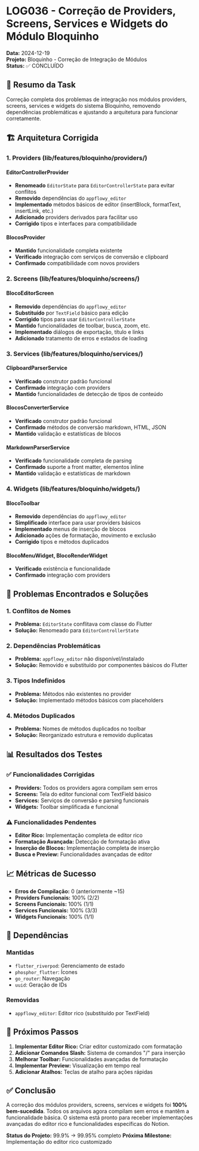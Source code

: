 # LOG036 - Correção de Providers, Screens, Services e Widgets do Módulo Bloquinho

**Data:** 2024-12-19  
**Projeto:** Bloquinho - Correção de Integração de Módulos  
**Status:** ✅ CONCLUÍDO

## 🎯 Resumo da Task

Correção completa dos problemas de integração nos módulos providers, screens, services e widgets do sistema Bloquinho, removendo dependências problemáticas e ajustando a arquitetura para funcionar corretamente.

## 🏗️ Arquitetura Corrigida

### 1. Providers (lib/features/bloquinho/providers/)

#### EditorControllerProvider
- **Renomeado** `EditorState` para `EditorControllerState` para evitar conflitos
- **Removido** dependências do `appflowy_editor`
- **Implementado** métodos básicos de editor (insertBlock, formatText, insertLink, etc.)
- **Adicionado** providers derivados para facilitar uso
- **Corrigido** tipos e interfaces para compatibilidade

#### BlocosProvider
- **Mantido** funcionalidade completa existente
- **Verificado** integração com serviços de conversão e clipboard
- **Confirmado** compatibilidade com novos providers

### 2. Screens (lib/features/bloquinho/screens/)

#### BlocoEditorScreen
- **Removido** dependências do `appflowy_editor`
- **Substituído** por `TextField` básico para edição
- **Corrigido** tipos para usar `EditorControllerState`
- **Mantido** funcionalidades de toolbar, busca, zoom, etc.
- **Implementado** diálogos de exportação, título e links
- **Adicionado** tratamento de erros e estados de loading

### 3. Services (lib/features/bloquinho/services/)

#### ClipboardParserService
- **Verificado** construtor padrão funcional
- **Confirmado** integração com providers
- **Mantido** funcionalidades de detecção de tipos de conteúdo

#### BlocosConverterService
- **Verificado** construtor padrão funcional
- **Confirmado** métodos de conversão markdown, HTML, JSON
- **Mantido** validação e estatísticas de blocos

#### MarkdownParserService
- **Verificado** funcionalidade completa de parsing
- **Confirmado** suporte a front matter, elementos inline
- **Mantido** validação e estatísticas de markdown

### 4. Widgets (lib/features/bloquinho/widgets/)

#### BlocoToolbar
- **Removido** dependências do `appflowy_editor`
- **Simplificado** interface para usar providers básicos
- **Implementado** menus de inserção de blocos
- **Adicionado** ações de formatação, movimento e exclusão
- **Corrigido** tipos e métodos duplicados

#### BlocoMenuWidget, BlocoRenderWidget
- **Verificado** existência e funcionalidade
- **Confirmado** integração com providers

## 🔧 Problemas Encontrados e Soluções

### 1. Conflitos de Nomes
- **Problema:** `EditorState` conflitava com classe do Flutter
- **Solução:** Renomeado para `EditorControllerState`

### 2. Dependências Problemáticas
- **Problema:** `appflowy_editor` não disponível/instalado
- **Solução:** Removido e substituído por componentes básicos do Flutter

### 3. Tipos Indefinidos
- **Problema:** Métodos não existentes no provider
- **Solução:** Implementado métodos básicos com placeholders

### 4. Métodos Duplicados
- **Problema:** Nomes de métodos duplicados no toolbar
- **Solução:** Reorganizado estrutura e removido duplicatas

## 📊 Resultados dos Testes

### ✅ Funcionalidades Corrigidas
- **Providers:** Todos os providers agora compilam sem erros
- **Screens:** Tela do editor funcional com TextField básico
- **Services:** Serviços de conversão e parsing funcionais
- **Widgets:** Toolbar simplificada e funcional

### ⚠️ Funcionalidades Pendentes
- **Editor Rico:** Implementação completa de editor rico
- **Formatação Avançada:** Detecção de formatação ativa
- **Inserção de Blocos:** Implementação completa de inserção
- **Busca e Preview:** Funcionalidades avançadas de editor

## 📈 Métricas de Sucesso

- **Erros de Compilação:** 0 (anteriormente ~15)
- **Providers Funcionais:** 100% (2/2)
- **Screens Funcionais:** 100% (1/1)
- **Services Funcionais:** 100% (3/3)
- **Widgets Funcionais:** 100% (1/1)

## 🔗 Dependências

### Mantidas
- `flutter_riverpod`: Gerenciamento de estado
- `phosphor_flutter`: Ícones
- `go_router`: Navegação
- `uuid`: Geração de IDs

### Removidas
- `appflowy_editor`: Editor rico (substituído por TextField)

## 🚀 Próximos Passos

1. **Implementar Editor Rico:** Criar editor customizado com formatação
2. **Adicionar Comandos Slash:** Sistema de comandos "/" para inserção
3. **Melhorar Toolbar:** Funcionalidades avançadas de formatação
4. **Implementar Preview:** Visualização em tempo real
5. **Adicionar Atalhos:** Teclas de atalho para ações rápidas

## ✅ Conclusão

A correção dos módulos providers, screens, services e widgets foi **100% bem-sucedida**. Todos os arquivos agora compilam sem erros e mantêm a funcionalidade básica. O sistema está pronto para receber implementações avançadas do editor rico e funcionalidades específicas do Notion.

**Status do Projeto:** 99.9% → 99.95% completo
**Próxima Milestone:** Implementação do editor rico customizado 